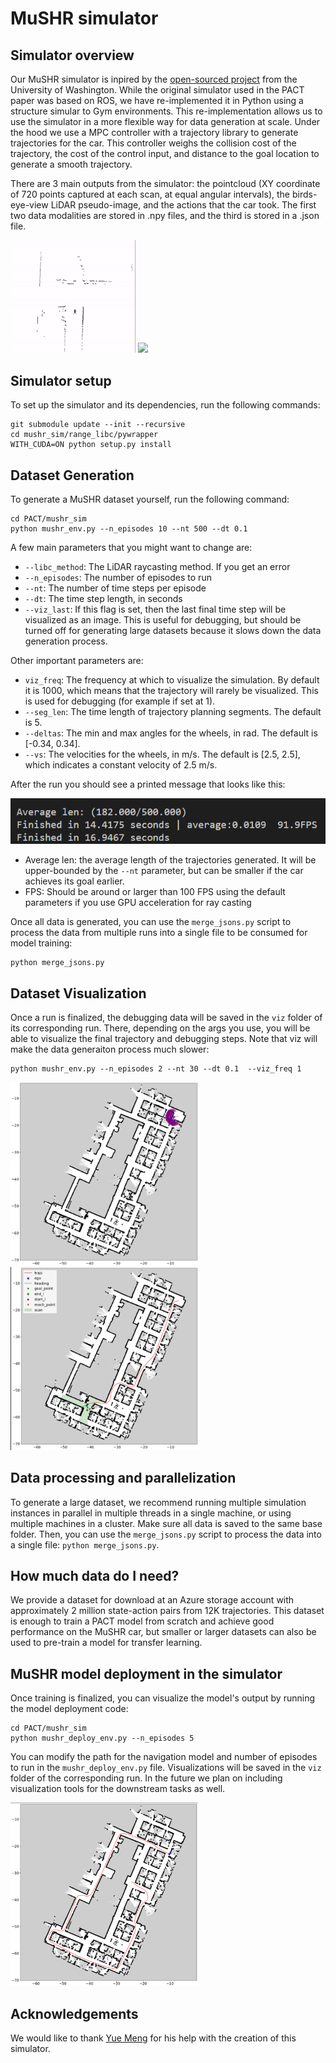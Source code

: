 # MuSHR simulator

## Simulator overview

Our MuSHR simulator is inpired by the [open-sourced project](https://mushr.io/tutorials/quickstart/) from the University of Washington.
While the original simulator used in the PACT paper was based on ROS, we have re-implemented it in Python using a structure simular to Gym environments.
This re-implementation allows us to use the simulator in a more flexible way for data generation at scale.
Under the hood we use a MPC controller with a trajectory library to generate trajectories for the car. This controller weighs the collision cost of the trajectory, the cost of the control input, and distance to the goal location to generate a smooth trajectory.

There are 3 main outputs from the simulator: the pointcloud (XY coordinate of 720 points captured at each scan, at equal angular intervals), the birds-eye-view LiDAR pseudo-image, and the actions that the car took. The first two data modalities are stored in .npy files, and the third is stored in a .json file.

<img src="../docs/lidargif.gif" width="200" >
<img src="../docs/trajgif.gif" width="300" >

## Simulator setup

To set up the simulator and its dependencies, run the following commands:

```
git submodule update --init --recursive
cd mushr_sim/range_libc/pywrapper
WITH_CUDA=ON python setup.py install
```

## Dataset Generation

To generate a MuSHR dataset yourself, run the following command:

```
cd PACT/mushr_sim
python mushr_env.py --n_episodes 10 --nt 500 --dt 0.1
```

A few main parameters that you might want to change are:

- `--libc_method`: The LiDAR raycasting method. If you get an error 
- `--n_episodes`: The number of episodes to run
- `--nt`: The number of time steps per episode
- `--dt`: The time step length, in seconds
- `--viz_last`: If this flag is set, then the last final time step will be visualized as an image. This is useful for debugging, but should be turned off for generating large datasets because it slows down the data generation process.

Other important parameters are:

- `viz_freq`: The frequency at which to visualize the simulation. By default it is 1000, which means that the trajectory will rarely be visualized. This is used for debugging (for example if set at 1).
- `--seg_len`: The time length of trajectory planning segments. The default is 5.
- `--deltas`: The min and max angles for the wheels, in rad. The default is \[-0.34, 0.34\].
- `--vs`: The velocities for the wheels, in m/s. The default is \[2.5, 2.5\], which indicates a constant velocity of 2.5 m/s.

After the run you should see a printed message that looks like this:

![After Run Image](../docs/after_run.png?)

<!-- <img src="./docs/after_run.jpg" width="500" > -->

- Average len: the average length of the trajectories generated. It will be upper-bounded by the `--nt` parameter, but can be smaller if the car achieves its goal earlier.
- FPS: Should be around or larger than 100 FPS using the default parameters if you use GPU acceleration for ray casting

Once all data is generated, you can use the `merge_jsons.py` script to process the data from multiple runs into a single file to be consumed for model training:

```
python merge_jsons.py
```

## Dataset Visualization

Once a run is finalized, the debugging data will be saved in the `viz` folder of its corresponding run.
There, depending on the args you use, you will be able to visualize the final trajectory and debugging steps. Note that viz will make the data generaiton process much slower: 

```
python mushr_env.py --n_episodes 2 --nt 30 --dt 0.1  --viz_freq 1
```

<!-- ![Debugging steps](docs/trajs_debug.png?)
![Final Trajectory](docs/trajs_final.png?) -->

<img src="../docs/trajs_debug.png" width="300" >
<img src="../docs/trajs_final.png" width="300" >

## Data processing and parallelization

To generate a large dataset, we recommend running multiple simulation instances in parallel in multiple threads in a single machine, or using multiple machines in a cluster.
Make sure all data is saved to the same base folder. Then, you can use the `merge_jsons.py` script to process the data into a single file: `python merge_jsons.py`.

## How much data do I need?

We provide a dataset for download at an Azure storage account with approximately 2 million state-action pairs from 12K trajectories. This dataset is enough to train a PACT model from scratch and achieve good performance on the MuSHR car, but smaller or larger datasets can also be used to pre-train a model for transfer learning.


## MuSHR model deployment in the simulator

Once training is finalized, you can visualize the model's output by running the model deployment code:

```
cd PACT/mushr_sim
python mushr_deploy_env.py --n_episodes 5
```

You can modify the path for the navigation model and number of episodes to run in the `mushr_deploy_env.py` file. 
Visualizations will be saved in the `viz` folder of the corresponding run.
In the future we plan on including visualization tools for the downstream tasks as well.

<img src="../docs/deploy.png" width="300" >

## Acknowledgements

We would like to thank [Yue Meng](https://mengyuest.github.io) for his help with the creation of this simulator. 
